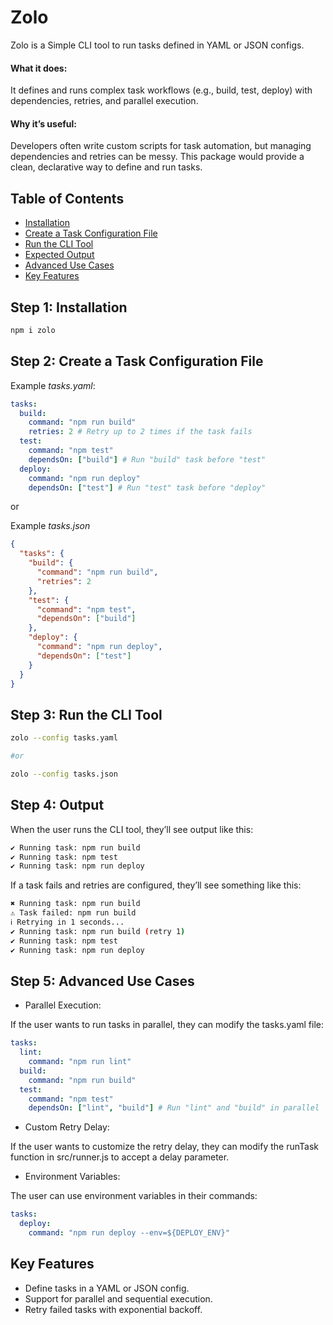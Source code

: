 <h1>Zolo</h1>

Zolo is a Simple CLI tool to run tasks defined in YAML or JSON configs.

<h4>What it does:</h4>

It defines and runs complex task workflows (e.g., build, test, deploy) with dependencies, retries, and parallel execution.

<h4>Why it’s useful:</h4>

Developers often write custom scripts for task automation, but managing dependencies and retries can be messy. This package would provide a clean, declarative way to define and run tasks.

## Table of Contents

- [Installation](#step-1-installation)
- [Create a Task Configuration File](#step-2-create-a-task-configuration-file)
- [Run the CLI Tool](#step-3-run-the-cli-tool)
- [Expected Output](#step-4-output)
- [Advanced Use Cases](#step-5-advanced-use-cases)
- [Key Features](#key-features)

## Step 1: Installation

```bash
npm i zolo
```

## Step 2: Create a Task Configuration File

Example _tasks.yaml_:

```yaml
tasks:
  build:
    command: "npm run build"
    retries: 2 # Retry up to 2 times if the task fails
  test:
    command: "npm test"
    dependsOn: ["build"] # Run "build" task before "test"
  deploy:
    command: "npm run deploy"
    dependsOn: ["test"] # Run "test" task before "deploy"
```

or

Example _tasks.json_

```json
{
  "tasks": {
    "build": {
      "command": "npm run build",
      "retries": 2
    },
    "test": {
      "command": "npm test",
      "dependsOn": ["build"]
    },
    "deploy": {
      "command": "npm run deploy",
      "dependsOn": ["test"]
    }
  }
}
```

## Step 3: Run the CLI Tool

```bash
zolo --config tasks.yaml

#or

zolo --config tasks.json
```

## Step 4: Output

When the user runs the CLI tool, they’ll see output like this:

```bash
✔ Running task: npm run build
✔ Running task: npm test
✔ Running task: npm run deploy
```

If a task fails and retries are configured, they’ll see something like this:

```bash
✖ Running task: npm run build
⚠ Task failed: npm run build
ℹ Retrying in 1 seconds...
✔ Running task: npm run build (retry 1)
✔ Running task: npm test
✔ Running task: npm run deploy
```

## Step 5: Advanced Use Cases

- Parallel Execution:

If the user wants to run tasks in parallel, they can modify the tasks.yaml file:

```yaml
tasks:
  lint:
    command: "npm run lint"
  build:
    command: "npm run build"
  test:
    command: "npm test"
    dependsOn: ["lint", "build"] # Run "lint" and "build" in parallel
```

- Custom Retry Delay:

If the user wants to customize the retry delay, they can modify the runTask function in src/runner.js to accept a delay parameter.

- Environment Variables:

The user can use environment variables in their commands:

```yaml
tasks:
  deploy:
    command: "npm run deploy --env=${DEPLOY_ENV}"
```

## Key Features

- Define tasks in a YAML or JSON config.
- Support for parallel and sequential execution.
- Retry failed tasks with exponential backoff.
